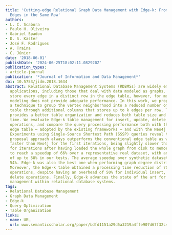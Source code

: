 ```yaml
---
title: 'Cutting-edge Relational Graph Data Management with Edge-k: From One to Multiple
  Edges in the Same Row'
authors:
- L. C. Scabora
- Paulo H. Oliveira
- Gabriel Spadon
- D. S. Kaster
- José F. Rodrigues
- A. Traina
- C. Júnior
date: '2018-06-01'
publishDate: '2024-06-25T18:02:11.082920Z'
publication_types:
- article-journal
publication: '*Journal of Information and Data Management*'
doi: 10.5753/jidm.2018.1634
abstract: Relational Database Management Systems (RDBMSs) are widely employed in several
  applications, including those that deal with data modeled as graphs. Existing solutions
  store every edge in a distinct row in the edge table, however, for most cases, such
  modeling does not provide adequate performance. In this work, we propose Edge-k,
  a technique to group the vertex neighborhood into a reduced number of rows in a
  table through additional columns that stores up to k edges per row. The technique
  provides a better table organization and reduces both table size and query processing
  time. We evaluate Edge-k table management for insert, update, delete and bulkload
  operations, and compare the query processing performance both with the conventional
  edge table — adopted by the existing frameworks — and with the Neo4j graph database.
  Experiments using Single-Source Shortest Path (SSSP) queries reveal that our new
  proposal approach always outperforms the conventional edge table as well as it was
  faster than Neo4j for the first iterations, being slightly slower than Neo4j only
  for iterations after having loaded the whole graph from disk to memory. It was able
  to reach a speedup of 66% over a representative real dataset, with an average reduction
  of up to 58% in our tests. The average speedup over synthetic datasets was up to
  54%. Edge-k was also the best one when performing graph degree distribution queries.
  Moreover, the Edge-k table obtained a processing time reduction of 70% for bulkload
  operations, despite having an overhead of 50% for individual insert, update and
  delete operations. Finally, Edge-k advances the state of the art for graph data
  management within relational database systems.
tags:
- Relational Database Management
- Graph Data Management
- Edge-k
- Query Optimization
- Table Organization
links:
- name: URL
  url: www.semanticscholar.org/paper/bdfd1151a29d5a3219a4ffe907d67f32c4708012
---
```

